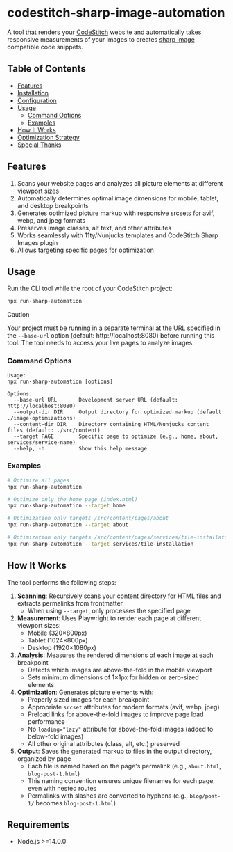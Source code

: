 # codestitch-sharp-image-automation

A tool that renders your [CodeStitch](https://codestitch.app/app) website and automatically takes responsive measurements of your images to creates [sharp image](https://www.npmjs.com/package/@codestitchofficial/eleventy-plugin-sharp-images) compatible code snippets.

## Table of Contents

-   [Features](#features)
-   [Installation](#installation)
-   [Configuration](#configuration)
-   [Usage](#usage)
    -   [Command Options](#command-options)
    -   [Examples](#examples)
-   [How It Works](#how-it-works)
-   [Optimization Strategy](#optimization-strategy)
-   [Special Thanks](#special-thanks)

<a href="#features"></a>

## Features

1. Scans your website pages and analyzes all picture elements at different viewport sizes
2. Automatically determines optimal image dimensions for mobile, tablet, and desktop breakpoints
3. Generates optimized picture markup with responsive srcsets for avif, webp, and jpeg formats
4. Preserves image classes, alt text, and other attributes
5. Works seamlessly with 11ty/Nunjucks templates and CodeStitch Sharp Images plugin
6. Allows targeting specific pages for optimization

## Usage

Run the CLI tool while the root of your CodeStitch project:

```bash
npx run-sharp-automation
```

> [!CAUTION]
> Your project must be running in a separate terminal at the URL specified in the `--base-url` option (default: http://localhost:8080) before running this tool. The tool needs to access your live pages to analyze images.

<a href="#command-options"></a>

### Command Options

```
Usage:
npx run-sharp-automation [options]

Options:
  --base-url URL       Development server URL (default: http://localhost:8080)
  --output-dir DIR     Output directory for optimized markup (default: ./image-optimizations)
  --content-dir DIR    Directory containing HTML/Nunjucks content files (default: ./src/content)
  --target PAGE        Specific page to optimize (e.g., home, about, services/service-name)
  --help, -h           Show this help message
```

### Examples

```bash
# Optimize all pages
npx run-sharp-automation

# Optimize only the home page (index.html)
npx run-sharp-automation --target home

# Optimization only targets /src/content/pages/about
npx run-sharp-automation --target about

# Optimization only targets /src/content/pages/services/tile-installation.html
npx run-sharp-automation --target services/tile-installation
```

## How It Works

The tool performs the following steps:

1. **Scanning**: Recursively scans your content directory for HTML files and extracts permalinks from frontmatter
   - When using `--target`, only processes the specified page
2. **Measurement**: Uses Playwright to render each page at different viewport sizes:
    - Mobile (320×800px)
    - Tablet (1024×800px)
    - Desktop (1920×1080px)
3. **Analysis**: Measures the rendered dimensions of each image at each breakpoint
   - Detects which images are above-the-fold in the mobile viewport
   - Sets minimum dimensions of 1×1px for hidden or zero-sized elements
4. **Optimization**: Generates picture elements with:
    - Properly sized images for each breakpoint
    - Appropriate `srcset` attributes for modern formats (avif, webp, jpeg)
    - Preload links for above-the-fold images to improve page load performance
    - No `loading="lazy"` attribute for above-the-fold images (added to below-fold images)
    - All other original attributes (class, alt, etc.) preserved
5. **Output**: Saves the generated markup to files in the output directory, organized by page
    - Each file is named based on the page's permalink (e.g., `about.html`, `blog-post-1.html`)
    - This naming convention ensures unique filenames for each page, even with nested routes
    - Permalinks with slashes are converted to hyphens (e.g., `blog/post-1/` becomes `blog-post-1.html`)

## Requirements

-   Node.js >=14.0.0
